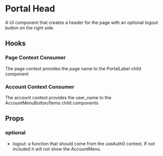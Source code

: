 # Portal Head

A UI component that creates a header for the page with an optional logout button on the right side.

## Hooks

### Page Context Consumer
The page context provides the page name to the PortalLabel child component

### Account Context Consumer
The account context provides the user_name to the AccountMenuButton/Items child components

## Props

### optional
* logout: a function that should come from the useAuth0 context. If not included it will not show the AccountMenu.